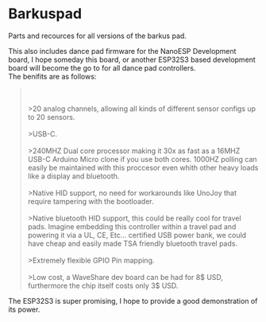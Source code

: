 # Barkuspad
Parts and recources for all versions of the barkus pad.

This also includes dance pad firmware for the NanoESP Development board, I hope someday this board, or another ESP32S3 based development board will become the go to for all dance pad controllers.
<br>The benifits are as follows:
><br><br>>20 analog channels, allowing all kinds of different sensor configs up to 20 sensors.
<br><br>>USB-C.
<br><br>>240MHZ Dual core processor making it 30x as fast as a 16MHZ USB-C Arduino Micro clone if you use both cores. 1000HZ polling can easily be maintained with this proccesor even whith other heavy loads like a display and bluetooth. 
<br><br>>Native HID support, no need for workarounds like UnoJoy that require tampering with the bootloader.
<br><br>>Native bluetooth HID support, this could be really cool for travel pads. Imagine embedding this controller within a travel pad and powering it via a UL, CE, Etc... certified USB power bank, we could have cheap and easily made TSA friendly bluetooth travel pads.
<br><br>>Extremely flexible GPIO Pin mapping.
<br><br>>Low cost, a WaveShare dev board can be had for 8$ USD, furthermore the chip itself costs only 3$ USD.

The ESP32S3 is super promising, I hope to provide a good demonstration of its power.
